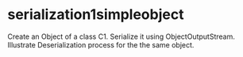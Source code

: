 # serialization1simpleobject
Create an Object of a class C1.  Serialize it using ObjectOutputStream. Illustrate Deserialization process for the the same object.
